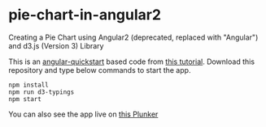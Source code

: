 # pie-chart-in-angular2
Creating a Pie Chart using Angular2 (deprecated, replaced with "Angular") and d3.js (Version 3) Library

This is an [angular-quickstart](https://github.com/angular/quickstart) based code from [this tutorial](http://www.palador.com/2017/02/28/create-a-pie-chart-with-dynamic-data-using-d3-js-angular-2/). Download this repository and type below commands to start the app.
```
npm install
npm run d3-typings
npm start
```
You can also see the app live on [this Plunker](https://embed.plnkr.co/EoOdyCFGZZVHAFhYRA18/)
